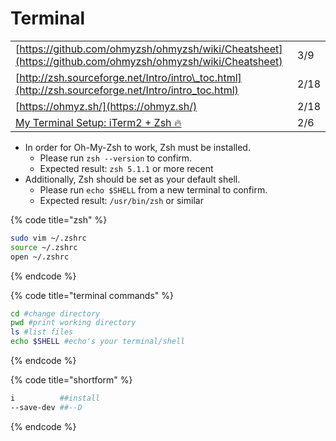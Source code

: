 # Terminal

|  |  |
| :--- | :--- |
| [https://github.com/ohmyzsh/ohmyzsh/wiki/Cheatsheet](https://github.com/ohmyzsh/ohmyzsh/wiki/Cheatsheet) | 3/9 |
| [http://zsh.sourceforge.net/Intro/intro\_toc.html](http://zsh.sourceforge.net/Intro/intro_toc.html) | 2/18 |
| [https://ohmyz.sh/](https://ohmyz.sh/) | 2/18 |
| [My Terminal Setup: iTerm2 + Zsh 🔥](https://dev.to/aspittel/my-terminal-setup-iterm2--zsh--30lm) | 2/6 |

* In order for Oh-My-Zsh to work, Zsh must be installed.
  * Please run `zsh --version` to confirm.
  * Expected result: `zsh 5.1.1` or more recent
* Additionally, Zsh should be set as your default shell.
  * Please run `echo $SHELL` from a new terminal to confirm.
  * Expected result: `/usr/bin/zsh` or similar

{% code title="zsh" %}
```bash
sudo vim ~/.zshrc
source ~/.zshrc
open ~/.zshrc
```
{% endcode %}

{% code title="terminal commands" %}
```bash
cd #change directory
pwd #print working directory
ls #list files
echo $SHELL #echo's your terminal/shell
```
{% endcode %}

{% code title="shortform" %}
```bash
i          ##install
--save-dev ##--D
```
{% endcode %}

